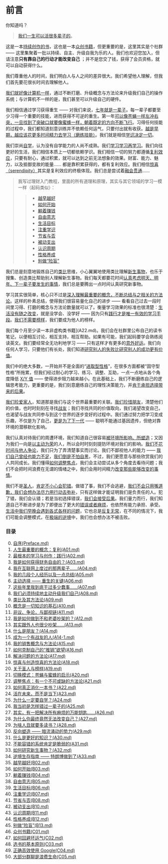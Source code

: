 # 前言
 
 你知道吗？
 
 > [我们一生可以活很多辈子的](images/heres-sth-wrong.jpg)。
 
 这是一本[持续创作的书](Preface.md)，这也是一本[众创书籍](C01.md)，但更重要的是，这里其实是个社群 —— 这里集聚着一批以持续、自主、升级自我为乐的人。我们也欢迎您加入，但请注意**只有靠自己的行动才能改变自己** ；并不是您交了钱，获得了会员资格，就可以自动获得什么。
 
 我们尊重他人的时间，我们明白人与人之间的差异很大。我们希望他人理解，但我们首先要花很长时间去理解他人。
 
 [我们就好像计算机一样](A08.md)，通过不断打磨、升级概念与方法论来升级我们自己的操作系统；与计算机不一样的是，我们甚至可以升级自己的硬件。
 
 我们相信通过学习获得重生 —— 对我们来说，[七年就是一辈子](Preface.md)。每一辈子都要至少习得一个重要的技能，进而获得不可逆的重生。第一年[可以像苍蝇一样左冲右突，一旦找到了突破口就要像蜜蜂一样，朝着既定的方向不断飞行](A20.md)。习得任何技能的过程中，我们都知道刻意训练并不依赖任何运气，只要付出就有收获。[越是早期，越应该花更多时间精力去学习（磨练技能）](C02.md)。我们就是相信[学识决定一切](B07.md)。
 
 我们崇尚[自学](A24.md)，认为没有自学能力的人尚不成熟。我们[学习学习再学习](Preface.md)。我们向往更好的生活，我们相信本质上一切都依赖学识。我们相信一切的努力都遵循[复利效应](A01.md)，只要有耐心，通过积累，就可以达到之前无法想象的效果。财富、能力、魅力，以及抵御变故的能量…… 都是靠积累获得的，都有复利效应。我们相信[惊喜（serendipity）](A18.md)其实是复利效应的终极体现。我们总是尝试着[融会贯通](A09.md)……
 
 > 我写过理财入门教程，里面的所有道理和原理，其实与其它领域的学习一模一样（起码类似）：
 >> * [越早越好](B02.md)
 >> * [如何开始](B03.md)
 >> * [躺着赚钱](B04.md)
 >> * [自由意志](B05.md)
 >> * [生活目标](B06.md)
 >> * [注重学识](B07.md)
 >> * [节省与否](B08.md)
 >> * [被动支出](B10.md)
 >> * [认识周期](B11.md)
 >> * [性格养成](B12.md)
 >> * [别做“险盲”](B13.md)
 
 我们总是刻意地锻炼自己的[类比](A09.md)思维，小心翼翼地使用类比理解[新生事物](A32.md)，也乐于搜集、创造类比帮助别人理解新生事物。我们每天都要花时间[认真考虑明天、明年、下一辈子要发生的事情](A23.md)，我们总是要腾出一点时间认真研究新事物。
 
 学习其实很简单，核心只不过是[深入理解最重要的概念，不断总结与之相关的方法论](A10.md)。这样的朴素总结，使得我们很容易量化自己的进步 —— 看看自己过去一段时间里习得、打磨的概念与方法论数量就可以了。衡量学习效果的标准也很清楚：[生活没有随之改变](A27.md)，就是没学会、没学好 —— 因为只有[践行才是唯一有效的学习手段](A02.md)。[我们不需要榜样](A19.md)，我们要成为他人的榜样。
 
 我们每个月至少读一本非虚构类书籍](A22.md)。我们会在社群里公布自己的读书笔记，以便相互讨论，相互支持，相互帮助。如果有可能，我们起码要学会熟练阅读英文。我们要经常全无功利地学习 —— 只有这样才有更多的[意外好运](A18.md)。我们向任何人学习，只要他们有长处，我们知道[研究别人的失败比研究别人的成功更有价值](A26.md)。
 
 我们中的绝大多数，一开始并不是全面的“[进取型性格](A10.md)”，在很多方面都被“固守型性格”所拖累，但我们经过耐心的学习、练习、调整、互助，一点一点地从各个角度降低 [X/Y 值](A10.md) —— 使得进步阻力越来越小。在此基础上，我们不断磨练自己的逻辑思考能力，更重要的是，我们刻意磨练自己的理性决策能力，并[肯于承担选择带来的后果](A26.md)。
 
 [我们珍爱家人](A12.md)，知道那是我们与这个世界最重要的关联。[我们珍惜朋友](A14.md)，清楚他们的价值，也时时刻刻在寻找[战友](A14-1.md)；我们寻找共同的价值取向，我们渴望改变自己，也渴望与战友共同参与到这个世界的逐步变好的过程中。我们通过努力把学习变成乐趣，不仅是为了自己，[更是为了下一代](A28.md) —— 聪明不能通过基因遗传，但绝对靠环境的潜移默化影响。
 
 我们认真对待我们的周遭环境，我们知道自己很容易[被环境所影响、所塑造](A29.md)；又因为我们一向是[以主动为荣](A06.md)的人，所以会时时刻刻提防环境对我们的影响。[我们不花时间与他人争论](A11.md)，我们只为了弄清楚事实而讨论。我们不鄙视他人的能力 —— [我们自己曾经也能力不足](A25.md)，[我们倒是不怕自黑](A28.md)，不过，我们更愿意与那些欣赏我们的人共同成长。我们懂得[如何调整焦点](A21.md)，我们会主动尝试从多个角度去看待问题；我们不会把时间浪费在无谓的情绪之中，我们会用时间精力[改变那些能够改变的事情](A26.md)。
 
 我们不是[圣人](A19.md)，[肯定不小心会犯错](A19.md)。做错了事，我们不会逃避，[我们不会只用嘴道歉，我们会想办法尽力用行动去弥补](A14.md)，只有这样做才能证明我们是负责任的人。犯了错，我们会认错；若是当初选择错误，[我们会接受后果](A26.md)。我们量力而行，我们知道自己不断进步是为了即便出了更大的[错误或者麻烦](A31.md)，也依然有能力承担、承受。[生活中我们早晚会遇到各式各样的问题](A17.md)，它也总是[反复无常](A05.md)，在不同的情况下，我们可能会调整模式，在[极端的逆境](A33.md)中，我们也会想办法不被击败。
 
### 目录
 
0. [自序(Preface.md)](Preface.md)
1. [人生最重要的概念：复利(A01.md)](A01.md)
2. [最根本的学习与创作：践行(A02.md)](A02.md)
3. [我是如何获得财务自由的？(A03.md)](A03.md)
4. [我在互联网上度过的那两辈子……(A04.md)](A04.md)
5. [我的几段个人经历以及一点总结(A05.md)](A05.md)
6. [主动选择 —— 重生的关键(A06.md)](A06.md)
7. [这些年里我到底干过多少蠢事……(A07.md)](A07.md)
8. [我们必须持续地主动升级我们自己(A08.md)](A08.md)
9. [类比及其方法论(A09.md)](A09.md)
10. [概念是一切知识的基石(A10.md)](A10.md)
11. [非议、争论，与鄙视链(A11.md)](A11.md)
12. [我是如何做到不和老婆吵架的？(A12.md)](A12.md)
13. [其实跟外人也很少吵架……(A13.md)](A13.md)
14. [什么是朋友？(A14.md)](A14.md)
15. [成为一个有战友的人(A14-1.md)](A14-1.md)
16. [我的销售概念与方法论(A15.md)](A15.md)
17. [如何克制自己的“推销”欲望(A16.md)](A16.md)
18. [解决问题的方法论(A17.md)](A17.md)
19. [惊喜与创造惊喜的方法论(A18.md)](A18.md)
20. [关于圣人与榜样(A19.md)](A19.md)
21. [切换模式：苍蝇与蜜蜂的启示(A20.md)](A20.md)
22. [调整焦点：有一个不可或缺的方法论(A21.md)](A21.md)
23. [如何真正消化一本书？(A22.md)](A22.md)
24. [活在未来，而不是当下(A23.md)](A23.md)
25. [为什么一定要自学？(A24.md)](A24.md)
26. [我当初是怎样错过一辈子的(A25.md)](A25.md)
27. [其实，有一把解决所有麻烦的万能钥匙……(A26.md)](A26.md)
28. [为什么你最终竟然无法改变自己？(A27.md)](A27.md)
29. [为啥人丑就要多读书？(A28.md)](A28.md)
30. [反向塑造 —— 暗流涌动的势力(A29.md)](A29.md)
31. [什么是更好的知识？(A30.md)](A30.md)
32. [不能容错的系统肯定是脆弱的(A31.md)](A31.md)
33. [如何研究新生事物？(A32.md)](A32.md)
34. [逆境生存指南 —— 特朗博做到了(A33.md)](A33.md)
35. [越早越好(B02.md)](B02.md)
36. [如何开始(B03.md)](B03.md)
37. [躺着赚钱(B04.md)](B04.md)
38. [自由意志(B05.md)](B05.md)
39. [生活目标(B06.md)](B06.md)
40. [注重学识(B07.md)](B07.md)
41. [节省与否(B08.md)](B08.md)
42. [被动支出(B10.md)](B10.md)
43. [认识周期(B11.md)](B11.md)
44. [性格养成(B12.md)](B12.md)
45. [别做“险盲”(B13.md)](B13.md)
46. [众创书籍(C01.md)](C01.md)
47. [如何回避坏运气(C02.md)](C02.md)
48. [选书的基本原则(C03.md)](C03.md)
49. [正确高效使用 Google(C04.md)](C04.md)
50. [大部分群聊是浪费生命(C05.md)](C05.md)